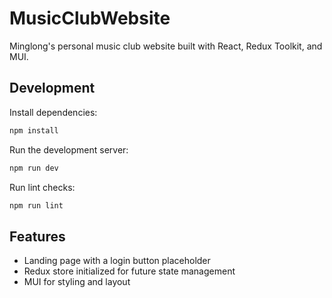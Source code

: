 # MusicClubWebsite

Minglong's personal music club website built with React, Redux Toolkit, and MUI.

## Development

Install dependencies:

```bash
npm install
```

Run the development server:

```bash
npm run dev
```

Run lint checks:

```bash
npm run lint
```

## Features

- Landing page with a login button placeholder
- Redux store initialized for future state management
- MUI for styling and layout
